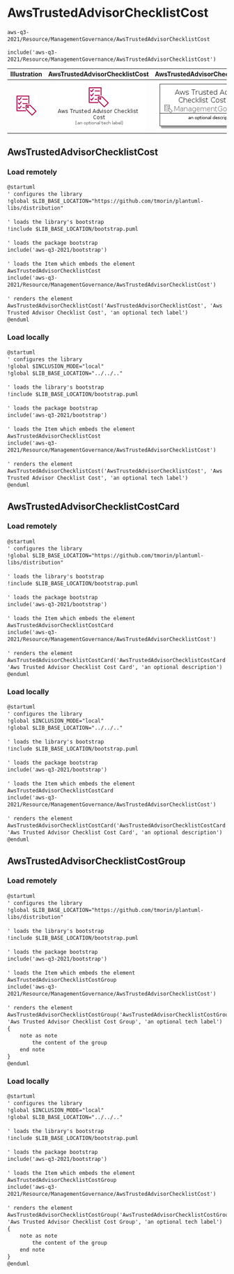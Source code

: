# AwsTrustedAdvisorChecklistCost


```text
aws-q3-2021/Resource/ManagementGovernance/AwsTrustedAdvisorChecklistCost
```

```text
include('aws-q3-2021/Resource/ManagementGovernance/AwsTrustedAdvisorChecklistCost')
```



| Illustration | AwsTrustedAdvisorChecklistCost | AwsTrustedAdvisorChecklistCostCard | AwsTrustedAdvisorChecklistCostGroup |
| :---: | :---: | :---: | :---: |
| ![illustration for Illustration](../../../aws-q3-2021/Resource/ManagementGovernance/AwsTrustedAdvisorChecklistCost.png) | ![illustration for AwsTrustedAdvisorChecklistCost](../../../aws-q3-2021/Resource/ManagementGovernance/AwsTrustedAdvisorChecklistCost.Local.png) | ![illustration for AwsTrustedAdvisorChecklistCostCard](../../../aws-q3-2021/Resource/ManagementGovernance/AwsTrustedAdvisorChecklistCostCard.Local.png) | ![illustration for AwsTrustedAdvisorChecklistCostGroup](../../../aws-q3-2021/Resource/ManagementGovernance/AwsTrustedAdvisorChecklistCostGroup.Local.png) |




## AwsTrustedAdvisorChecklistCost

### Load remotely
```plantuml
@startuml
' configures the library
!global $LIB_BASE_LOCATION="https://github.com/tmorin/plantuml-libs/distribution"

' loads the library's bootstrap
!include $LIB_BASE_LOCATION/bootstrap.puml

' loads the package bootstrap
include('aws-q3-2021/bootstrap')

' loads the Item which embeds the element AwsTrustedAdvisorChecklistCost
include('aws-q3-2021/Resource/ManagementGovernance/AwsTrustedAdvisorChecklistCost')

' renders the element
AwsTrustedAdvisorChecklistCost('AwsTrustedAdvisorChecklistCost', 'Aws Trusted Advisor Checklist Cost', 'an optional tech label')
@enduml
```

### Load locally
```plantuml
@startuml
' configures the library
!global $INCLUSION_MODE="local"
!global $LIB_BASE_LOCATION="../../.."

' loads the library's bootstrap
!include $LIB_BASE_LOCATION/bootstrap.puml

' loads the package bootstrap
include('aws-q3-2021/bootstrap')

' loads the Item which embeds the element AwsTrustedAdvisorChecklistCost
include('aws-q3-2021/Resource/ManagementGovernance/AwsTrustedAdvisorChecklistCost')

' renders the element
AwsTrustedAdvisorChecklistCost('AwsTrustedAdvisorChecklistCost', 'Aws Trusted Advisor Checklist Cost', 'an optional tech label')
@enduml
```

## AwsTrustedAdvisorChecklistCostCard

### Load remotely
```plantuml
@startuml
' configures the library
!global $LIB_BASE_LOCATION="https://github.com/tmorin/plantuml-libs/distribution"

' loads the library's bootstrap
!include $LIB_BASE_LOCATION/bootstrap.puml

' loads the package bootstrap
include('aws-q3-2021/bootstrap')

' loads the Item which embeds the element AwsTrustedAdvisorChecklistCostCard
include('aws-q3-2021/Resource/ManagementGovernance/AwsTrustedAdvisorChecklistCost')

' renders the element
AwsTrustedAdvisorChecklistCostCard('AwsTrustedAdvisorChecklistCostCard', 'Aws Trusted Advisor Checklist Cost Card', 'an optional description')
@enduml
```

### Load locally
```plantuml
@startuml
' configures the library
!global $INCLUSION_MODE="local"
!global $LIB_BASE_LOCATION="../../.."

' loads the library's bootstrap
!include $LIB_BASE_LOCATION/bootstrap.puml

' loads the package bootstrap
include('aws-q3-2021/bootstrap')

' loads the Item which embeds the element AwsTrustedAdvisorChecklistCostCard
include('aws-q3-2021/Resource/ManagementGovernance/AwsTrustedAdvisorChecklistCost')

' renders the element
AwsTrustedAdvisorChecklistCostCard('AwsTrustedAdvisorChecklistCostCard', 'Aws Trusted Advisor Checklist Cost Card', 'an optional description')
@enduml
```

## AwsTrustedAdvisorChecklistCostGroup

### Load remotely
```plantuml
@startuml
' configures the library
!global $LIB_BASE_LOCATION="https://github.com/tmorin/plantuml-libs/distribution"

' loads the library's bootstrap
!include $LIB_BASE_LOCATION/bootstrap.puml

' loads the package bootstrap
include('aws-q3-2021/bootstrap')

' loads the Item which embeds the element AwsTrustedAdvisorChecklistCostGroup
include('aws-q3-2021/Resource/ManagementGovernance/AwsTrustedAdvisorChecklistCost')

' renders the element
AwsTrustedAdvisorChecklistCostGroup('AwsTrustedAdvisorChecklistCostGroup', 'Aws Trusted Advisor Checklist Cost Group', 'an optional tech label') {
    note as note
        the content of the group
    end note
}
@enduml
```

### Load locally
```plantuml
@startuml
' configures the library
!global $INCLUSION_MODE="local"
!global $LIB_BASE_LOCATION="../../.."

' loads the library's bootstrap
!include $LIB_BASE_LOCATION/bootstrap.puml

' loads the package bootstrap
include('aws-q3-2021/bootstrap')

' loads the Item which embeds the element AwsTrustedAdvisorChecklistCostGroup
include('aws-q3-2021/Resource/ManagementGovernance/AwsTrustedAdvisorChecklistCost')

' renders the element
AwsTrustedAdvisorChecklistCostGroup('AwsTrustedAdvisorChecklistCostGroup', 'Aws Trusted Advisor Checklist Cost Group', 'an optional tech label') {
    note as note
        the content of the group
    end note
}
@enduml
```

